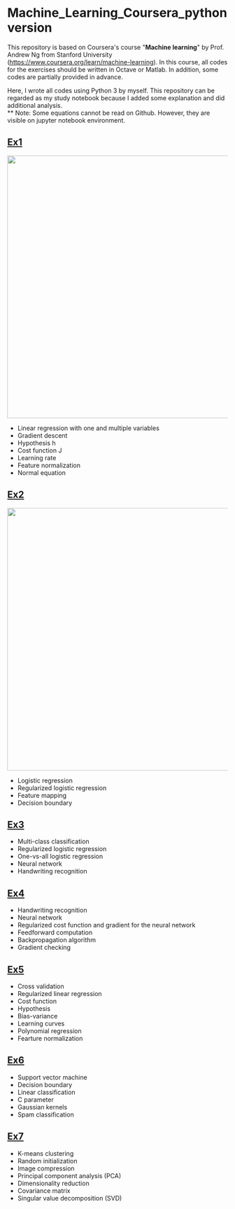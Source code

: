 # Machine_Learning_Coursera_pythonversion
This repository is based on Coursera's course "<strong>Machine learning</strong>" by Prof. Andrew Ng from Stanford University (https://www.coursera.org/learn/machine-learning). In this course, all codes for the exercises should be written in Octave or Matlab. In addition, some codes are partially provided in advance.

Here, I wrote all codes using Python 3 by myself. This repository can be regarded as my study notebook because I added some explanation and did additional analysis.  
** Note: Some equations cannot be read on Github. However, they are visible on jupyter notebook environment.

## [Ex1](https://github.com/ksonod/Machine_Learning_Coursera_pythonversion/blob/master/Ex1/Ex1.ipynb)
<img src="https://i.imgur.com/kfPOYIl.png" width="600px">  
  
- Linear regression with one and multiple variables
- Gradient descent
- Hypothesis h
- Cost function J
- Learning rate
- Feature normalization
- Normal equation
## [Ex2](https://github.com/ksonod/Machine_Learning_Coursera_pythonversion/blob/master/Ex2/Ex2.ipynb)  
<img src="https://i.imgur.com/dulLjZ3.png" width="600px">    
   
- Logistic regression
- Regularized logistic regression
- Feature mapping
- Decision boundary
## [Ex3](https://github.com/ksonod/Machine_Learning_Coursera_pythonversion/blob/master/Ex3/Ex3.ipynb)
- Multi-class classification
- Regularized logistic regression
- One-vs-all logistic regression
- Neural network
- Handwriting recognition
## [Ex4](https://github.com/ksonod/Machine_Learning_Coursera_pythonversion/blob/master/Ex4/Ex4.ipynb)
- Handwriting recognition
- Neural network
- Regularized cost function and gradient for the neural network
- Feedforward computation
- Backpropagation algorithm
- Gradient checking
## [Ex5](https://github.com/ksonod/Machine_Learning_Coursera_pythonversion/blob/master/Ex5/Ex5.ipynb)
- Cross validation
- Regularized linear regression
- Cost function
- Hypothesis
- Bias-variance
- Learning curves
- Polynomial regression
- Fearture normalization
## [Ex6](https://github.com/ksonod/Machine_Learning_Coursera_pythonversion/blob/master/Ex6/Ex6.ipynb)
- Support vector machine
- Decision boundary
- Linear classification
- C parameter
- Gaussian kernels
- Spam classification
## [Ex7](https://github.com/ksonod/Machine_Learning_Coursera_pythonversion/blob/master/Ex7/Ex7.ipynb)
- K-means clustering
- Random initialization
- Image compression
- Principal component analysis (PCA)
- Dimensionality reduction
- Covariance matrix
- Singular value decomposition (SVD)
